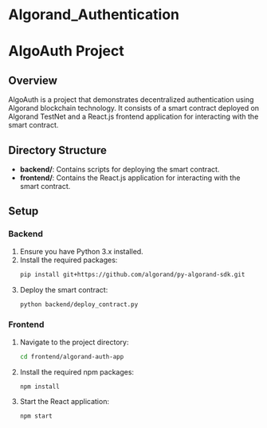 # Algorand_Authentication

# AlgoAuth Project

## Overview
AlgoAuth is a project that demonstrates decentralized authentication using Algorand blockchain technology. It consists of a smart contract deployed on Algorand TestNet and a React.js frontend application for interacting with the smart contract.

## Directory Structure
- **backend/**: Contains scripts for deploying the smart contract.
- **frontend/**: Contains the React.js application for interacting with the smart contract.

## Setup

### Backend
1. Ensure you have Python 3.x installed.
2. Install the required packages:
   ```bash
   pip install git+https://github.com/algorand/py-algorand-sdk.git
   ```
3. Deploy the smart contract:
   ```bash
   python backend/deploy_contract.py
   ```

### Frontend
1. Navigate to the project directory:
   ```bash
   cd frontend/algorand-auth-app
   ```
2. Install the required npm packages:
   ```bash
   npm install
   ```
3. Start the React application:
   ```bash
   npm start
   ```
